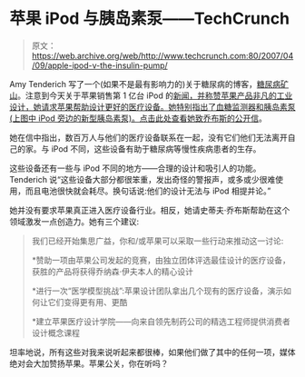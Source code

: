 # 苹果 iPod 与胰岛素泵——TechCrunch

> 原文：<https://web.archive.org/web/http://www.techcrunch.com:80/2007/04/09/apple-ipod-v-the-insulin-pump/>

Amy Tenderich 写了一个(如果不是最有影响力的)关于糖尿病的博客，[糖尿病矿山](https://web.archive.org/web/20220701013529/http://www.diabetesmine.com/)。注意到今天关于苹果销售第 1 亿台 iPod 的[新闻，并称赞苹果产品非凡的工业设计，她请求苹果帮助设计更好的医疗设备。她特别指出了血糖监测器和胰岛素泵(上图中 iPod 旁边的新型胰岛素泵)。点击此处查看她](https://web.archive.org/web/20220701013529/http://www.beta.techcrunch.com/2007/04/09/wow-thats-a-lot-of-ipods/)[致乔布斯的公开信](https://web.archive.org/web/20220701013529/http://www.diabetesmine.com/2007/04/an_open_letter_.html)。

她在信中指出，数百万人与他们的医疗设备联系在一起，没有它们他们无法离开自己的家。与 iPod 不同，这些设备有助于糖尿病等慢性疾病患者的生存。

这些设备还有一些与 iPod 不同的地方——合理的设计和吸引人的功能。Tenderich 说“这些设备大部分都很笨重，发出奇怪的警报声，或多或少很难使用，而且电池很快就会耗尽。换句话说:他们的设计无法与 iPod 相提并论。”

她并没有要求苹果真正进入医疗设备行业。相反，她请史蒂夫·乔布斯帮助在这个领域激发一点创造力。她有三个建议:

> 我们已经开始集思广益，你和/或苹果可以采取一些行动来推动这一讨论:
> 
> *赞助一项由苹果公司发起的竞赛，由独立团体评选最佳设计的医疗设备，获胜的产品将获得乔纳森·伊夫本人的精心设计
> 
> *进行一次“医学模型挑战”:苹果设计团队拿出几个现有的医疗设备，演示如何让它们变得更有用、更酷
> 
> *建立苹果医疗设计学院——向来自领先制药公司的精选工程师提供消费者设计概念课程

坦率地说，所有这些对我来说听起来都很棒，如果他们做了其中的任何一项，媒体绝对会大加赞扬苹果。苹果公关，你在听吗？